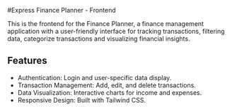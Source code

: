#Express Finance Planner - Frontend

This is the frontend for the Finance Planner, a finance management application with a user-friendly interface for tracking transactions, filtering data, categorize transactions and visualizing financial insights.

## Features
- Authentication: Login and user-specific data display.
- Transaction Management: Add, edit, and delete transactions.
- Data Visualization: Interactive charts for income and expenses.
- Responsive Design: Built with Tailwind CSS.
